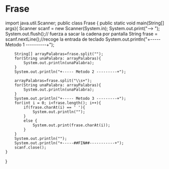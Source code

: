 # Frase
import java.util.Scanner;
public class Frase {
	public static void main(String[] args){
		Scanner scanf = new Scanner(System.in);
		System.out.print("--> ");
		System.out.flush();// fuerza a sacar la cadena por pantalla
		String frase = scanf.nextLine();//recoge la entrada de teclado
		System.out.println("+----- Metodo 1 ----------+");
		
		String[] arrayPalabras=frase.split("");
		for(String unaPalabra: arrayPalabras){
			System.out.println(unaPalabra);
		}
		System.out.println("+----- Metodo 2 ---------+");
		
		arrayPalabras=frase.split("\\s+");
		for(String unaPalabra: arrayPalabras){
			System.out.println(unaPalabra);
		}
		System.out.println("+----- Metodo 3 ---------+");
		for(int i = 0; i<frase.length(); i++){
			if(frase.charAt(i) == ' '){
				System.out.println("");
			}
			else {
				System.out.print(frase.charAt(i));
			}
		}
		System.out.println("");
		System.out.println("+-----##FIN##-----------+");
		scanf.close();
	}
}
